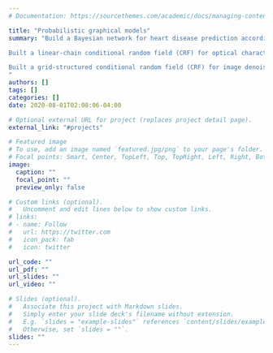 ```yaml
---
# Documentation: https://sourcethemes.com/academic/docs/managing-content/

title: "Probabilistic graphical models"
summary: "Build a Bayesian network for heart disease prediction according to the random variables and dependencies and calculated the conditional probability tables for each variable given training data. Performed marginal and MAP queries on the calculated conditional probability distribution of single variables given a configuration of the other random variables in the graph which possibly contain unobserved variables other than the query variable.

Built a linear-chain conditional random field (CRF) for optical character recognition (OCR) with binary pixel values as features and the ten most commonly used letters of the alphabet as labels. Implemented the message-passing dynamic-programming algorithm for MAP inference on markov networks. Implement learning by optimizing the parameters for OCR on the given data set using an optimizer from SciPy.

Built a grid-structured conditional random field (CRF) for image denoising with noisy pixel values as features and correct pixel values as labels. Implemented a by-pixel Gibbs sampler for the grid-structured CRF.
"
authors: []
tags: []
categories: []
date: 2020-08-01T02:08:06-04:00

# Optional external URL for project (replaces project detail page).
external_link: "#projects"

# Featured image
# To use, add an image named `featured.jpg/png` to your page's folder.
# Focal points: Smart, Center, TopLeft, Top, TopRight, Left, Right, BottomLeft, Bottom, BottomRight.
image:
  caption: ""
  focal_point: ""
  preview_only: false

# Custom links (optional).
#   Uncomment and edit lines below to show custom links.
# links:
# - name: Follow
#   url: https://twitter.com
#   icon_pack: fab
#   icon: twitter

url_code: ""
url_pdf: ""
url_slides: ""
url_video: ""

# Slides (optional).
#   Associate this project with Markdown slides.
#   Simply enter your slide deck's filename without extension.
#   E.g. `slides = "example-slides"` references `content/slides/example-slides.md`.
#   Otherwise, set `slides = ""`.
slides: ""
---
```

